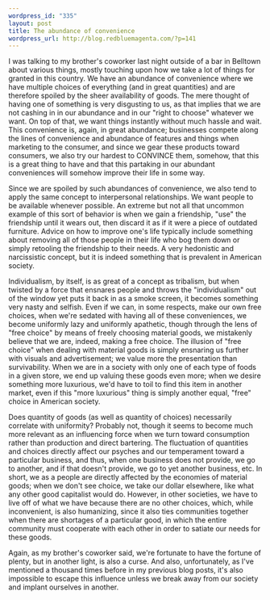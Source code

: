 ```yaml
--- 
wordpress_id: "335"
layout: post
title: The abundance of convenience
wordpress_url: http://blog.redbluemagenta.com/?p=141
---
```

I was talking to my brother's coworker last night outside of a bar in Belltown about various things, mostly touching upon how we take a lot of things for granted in this country.  We have an abundance of convenience where we have multiple choices of everything (and in great quantities) and are therefore spoiled by the sheer availability of goods.  The mere thought of having one of something is very disgusting to us, as that implies that we are not cashing in in our abundance and in our "right to choose" whatever we want.  On top of that, we want things instantly without much hassle and wait.  This convenience is, again, in great abundance; businesses compete along the lines of convenience and abundance of features and things when marketing to the consumer, and since we gear these products toward consumers, we also try our hardest to CONVINCE them, somehow, that this is a great thing to have and that this partaking in our abundant conveniences will somehow improve their life in some way.

Since we are spoiled by such abundances of convenience, we also tend to apply the same concept to interpersonal relationships.  We want people to be available whenever possible.  An extreme but not all that uncommon example of this sort of behavior is when we gain a friendship, "use" the friendship until it wears out, then discard it as if it were a piece of outdated furniture.  Advice on how to improve one's life typically include something about removing all of those people in their life who bog them down or simply retooling the friendship to their needs.  A very hedonistic and narcissistic concept, but it is indeed something that is prevalent in American society.

Individualism, by itself, is as great of a concept as tribalism, but when twisted by a force that ensnares people and throws the "individualism" out of the window yet puts it back in as a smoke screen, it becomes something very nasty and selfish.  Even if we can, in some respects, make our own free choices, when we're sedated with having all of these conveniences, we become uniformly lazy and uniformly apathetic, though through the lens of "free choice" by means of freely choosing material goods, we mistakenly believe that we are, indeed, making a free choice.  The illusion of "free choice" when dealing with material goods is simply ensnaring us further with visuals and advertisement; we value more the presentation than survivability.  When we are in a society with only one of each type of foods in a given store, we end up valuing these goods even more; when we desire something more luxurious, we'd have to toil to find this item in another market, even if this "more luxurious" thing is simply another equal, "free" choice in American society.

Does quantity of goods (as well as quantity of choices) necessarily correlate with uniformity?  Probably not, though it seems to become much more relevant as an influencing force when we turn toward consumption rather than production and direct bartering.  The fluctuation of quantities and choices directly affect our psyches and our temperament toward a particular business, and thus, when one business does not provide, we go to another, and if that doesn't provide, we go to yet another business, etc.  In short, we as a people are directly affected by the economies of material goods; when we don't see choice, we take our dollar elsewhere, like what any other good capitalist would do.  However, in other societies, we have to live off of what we have because there are no other choices, which, while inconvenient, is also humanizing, since it also ties communities together when there are shortages of a particular good, in which the entire community must cooperate with each other in order to satiate our needs for these goods.

Again, as my brother's coworker said, we're fortunate to have the fortune of plenty, but in another light, is also a curse.  And also, unfortunately, as I've mentioned a thousand times before in my previous blog posts, it's also impossible to escape this influence unless we break away from our society and implant ourselves in another.

